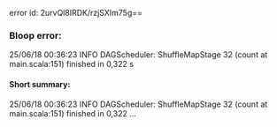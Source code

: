error id: 2urvQl8IRDK/rzjSXIm75g==
### Bloop error:

25/06/18 00:36:23 INFO DAGScheduler: ShuffleMapStage 32 (count at main.scala:151) finished in 0,322 s
#### Short summary: 

25/06/18 00:36:23 INFO DAGScheduler: ShuffleMapStage 32 (count at main.scala:151) finished in 0,322 ...